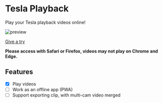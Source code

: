 # Tesla Playback

Play your Tesla playback videos online!

![preview](https://user-images.githubusercontent.com/7480839/190433856-66284162-422b-4a15-adad-29902227f6df.png)

[Give a try](https://tesla.enix.one/)

**Please access with Safari or Firefox, videos may not play on Chrome and Edge.**

## Features

- [x] Play videos
- [ ] Work as an offline app (PWA)
- [ ] Support exporting clip, with multi-cam video merged
